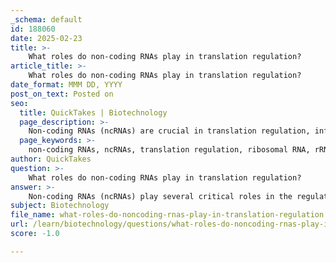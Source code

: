 ```yaml
---
_schema: default
id: 188060
date: 2025-02-23
title: >-
    What roles do non-coding RNAs play in translation regulation?
article_title: >-
    What roles do non-coding RNAs play in translation regulation?
date_format: MMM DD, YYYY
post_on_text: Posted on
seo:
  title: QuickTakes | Biotechnology
  page_description: >-
    Non-coding RNAs (ncRNAs) are crucial in translation regulation, influencing ribosome structure, mRNA stability, and protein synthesis efficiency through various mechanisms including rRNA, tRNA, and regulatory RNAs.
  page_keywords: >-
    non-coding RNAs, ncRNAs, translation regulation, ribosomal RNA, rRNA, transfer RNA, tRNA, regulatory RNAs, microRNAs, miRNAs, small interfering RNAs, siRNAs, untranslated regions, UTRs, poly-A tail, transcription translation coupling, riboswitches, hybrid tRNA
author: QuickTakes
question: >-
    What roles do non-coding RNAs play in translation regulation?
answer: >-
    Non-coding RNAs (ncRNAs) play several critical roles in the regulation of translation, influencing various aspects of gene expression and protein synthesis. Here are some key functions of ncRNAs in translation regulation:\n\n1. **Ribosomal RNA (rRNA):** rRNA is a fundamental component of ribosomes, which are the cellular machinery responsible for protein synthesis. The structure and function of ribosomes are largely determined by rRNA, which helps facilitate the accurate decoding of mRNA and the formation of peptide bonds between amino acids during translation.\n\n2. **Transfer RNA (tRNA):** tRNA molecules are essential for translating the genetic code into proteins. They carry specific amino acids to the ribosome and match them to the corresponding codons on the mRNA through codon-anticodon interactions. The proper functioning of tRNA is crucial for the efficiency and accuracy of translation.\n\n3. **Regulatory RNAs:** Various types of regulatory ncRNAs, such as microRNAs (miRNAs) and small interfering RNAs (siRNAs), can bind to mRNA molecules and influence their stability and translation efficiency. For example, miRNAs can bind to the 3'-untranslated regions (3'-UTRs) of target mRNAs, leading to mRNA degradation or inhibition of translation.\n\n4. **Untranslated Regions (UTRs):** The UTRs of mRNA, which are non-coding regions, play significant roles in translation regulation. They can contain binding sites for regulatory proteins and ncRNAs that modulate the translation process. For instance, the presence of specific sequences in the 5' UTR can enhance or inhibit the initiation of translation.\n\n5. **Poly-A Tail:** The poly-A tail at the 3' end of eukaryotic mRNA is not only important for mRNA stability but also plays a role in translation initiation. It interacts with proteins that facilitate the recruitment of ribosomes to the mRNA, thereby influencing the efficiency of translation.\n\n6. **Transcription and Translation Coupling:** In prokaryotes, transcription and translation occur simultaneously, and certain ncRNAs can regulate this coupling. For example, riboswitches are regulatory segments of RNA that can change conformation in response to specific metabolites, thereby influencing the transcription and translation of associated genes.\n\n7. **Hybrid tRNA:** Modified tRNAs, such as hybrid tRNAs, can be used therapeutically to bypass stop codons in genetic disorders, demonstrating how ncRNAs can be manipulated to regulate translation in specific contexts.\n\nIn summary, non-coding RNAs are integral to the regulation of translation, affecting ribosome structure, mRNA stability, and the efficiency of protein synthesis. Their diverse roles highlight the complexity of gene expression regulation and the importance of ncRNAs in cellular processes.
subject: Biotechnology
file_name: what-roles-do-noncoding-rnas-play-in-translation-regulation.md
url: /learn/biotechnology/questions/what-roles-do-noncoding-rnas-play-in-translation-regulation
score: -1.0

---
```


&nbsp;
